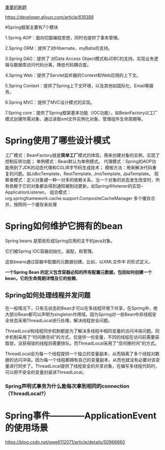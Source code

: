 [重要的刷题](https://blog.csdn.net/v123411739/article/details/110009966)


https://developer.aliyun.com/article/619388

#Spring框架主要有7个模块

1.Spring AOP：面向切面编程思想，同时也提供了事务管理。

2.Spring ORM：提供了对Hibernate、myBatis的支持。

3.Spring DAO：提供了 对Data Access Object模式和JDBC的支持。实现业务逻辑与数据库访问代码分离，降低代码耦合度。

4.Spring Web：提供了Servlet监听器的Context和Web应用的上下文。

5.Spring Context：提供了Spring上下文环境，以及其他如国际化、Email等服务。

6.Spring MVC：提供了MVC设计模式的实现。

7.Spring core：提供了Spring框架基本功能（IOC功能），如BeanFactory以工厂模式创建所需对象、通过读取xml文件实例化对象、管理组件生命周期等。

# Spring使用了哪些设计模式
工厂模式：BeanFactory就是**简单工厂**模式的体现，用来创建对象的实例，实现了控制反转功能；
单例模式：Bean默认为单例模式。
代理模式：Spring的AOP功能用到了JDK的动态代理和CGLIB字节码生成技术；
模板方法：用来解决代码重复的问题。如JdbcTemplate，RestTemplate, JmsTemplate, JpaTemplate。
观察者模式：定义对象键一种一对多的依赖关系，当一个对象的状态发生改变时，所有依赖于它的对象都会得到通知被制动更新，如Spring中listener的实现–ApplicationListener。
组合模式：org.springframework.cache.support.CompositeCacheManager 多个缓存合并，按照同一个缓存来处理


# Spring如何维护它拥有的bean
Spring beans 是那些形成Spring应用的主干的java对象。

它们被Spring IOC容器初始化，装配，和管理。

这些beans通过容器中配置的元数据创建。比如，以XML文件中 的形式定义。

**一个Spring Bean 的定义包含容器必知的所有配置元数据，包括如何创建一个bean，它的生命周期详情及它的依赖**。


## Spring如何处理线程并发问题

在一般情况下，只有无状态的Bean才可以在多线程环境下共享，在Spring中，绝大部分Bean都可以声明为singleton作用域，因为Spring对一些Bean中非线程安全状态采用ThreadLocal进行处理，解决线程安全问题。

ThreadLocal和线程同步机制都是为了解决多线程中相同变量的访问冲突问题。同步机制采用了“时间换空间”的方式，仅提供一份变量，不同的线程在访问前需要获取锁，没获得锁的线程则需要排队。而ThreadLocal采用了“空间换时间”的方式。

ThreadLocal会为每一个线程提供一个独立的变量副本，从而隔离了多个线程对数据的访问冲突。因为每一个线程都拥有自己的变量副本，从而也就没有必要对该变量进行同步了。ThreadLocal提供了线程安全的共享对象，在编写多线程代码时，可以把不安全的变量封装进ThreadLocal。

### Spring声明式事务为什么能每次拿到相同的connection（ThreadLocal?）

# Spring事件————ApplicationEvent的使用场景
https://blog.csdn.net/qwe6112071/article/details/50966660
